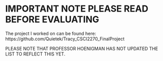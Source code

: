 # IMPORTANT NOTE PLEASE READ BEFORE EVALUATING
<p>The project I worked on can be found here: https://github.com/Quietek/Tracy_CSCI2270_FinalProject</p>
<p>PLEASE NOTE THAT PROFESSOR HOENIGMAN HAS NOT UPDATED THE LIST TO REFLECT THIS YET.</p>
